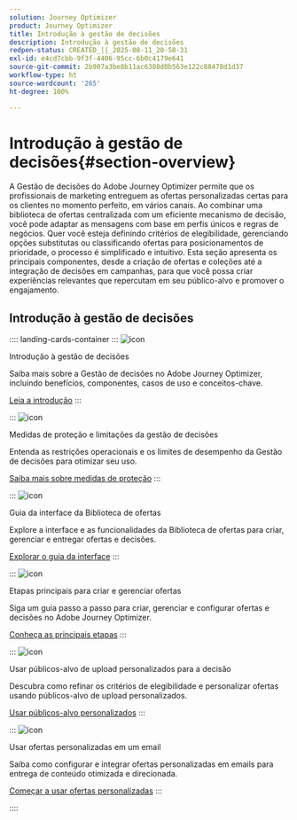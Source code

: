 ```yaml
---
solution: Journey Optimizer
product: Journey Optimizer
title: Introdução à gestão de decisões
description: Introdução à gestão de decisões
redpen-status: CREATED_||_2025-08-11_20-58-31
exl-id: e4cd7cbb-9f3f-4406-95cc-6b0c4179e641
source-git-commit: 2b907a3be8b11ac6308d0b563e122c88478d1d37
workflow-type: ht
source-wordcount: '265'
ht-degree: 100%

---
```


# Introdução à gestão de decisões{#section-overview}

A Gestão de decisões do Adobe Journey Optimizer permite que os profissionais de marketing entreguem as ofertas personalizadas certas para os clientes no momento perfeito, em vários canais. Ao combinar uma biblioteca de ofertas centralizada com um eficiente mecanismo de decisão, você pode adaptar as mensagens com base em perfis únicos e regras de negócios. Quer você esteja definindo critérios de elegibilidade, gerenciando opções substitutas ou classificando ofertas para posicionamentos de prioridade, o processo é simplificado e intuitivo. Esta seção apresenta os principais componentes, desde a criação de ofertas e coleções até a integração de decisões em campanhas, para que você possa criar experiências relevantes que repercutam em seu público-alvo e promover o engajamento.

## Introdução à gestão de decisões

:::: landing-cards-container
:::
![icon](https://cdn.experienceleague.adobe.com/icons/book.svg)

Introdução à gestão de decisões

Saiba mais sobre a Gestão de decisões no Adobe Journey Optimizer, incluindo benefícios, componentes, casos de uso e conceitos-chave.

[Leia a introdução](../using/offers/get-started/starting-offer-decisioning.md)
:::

:::
![icon](https://cdn.experienceleague.adobe.com/icons/shield-halved.svg)

Medidas de proteção e limitações da gestão de decisões

Entenda as restrições operacionais e os limites de desempenho da Gestão de decisões para otimizar seu uso.

[Saiba mais sobre medidas de proteção](../using/offers/decision-management-guardrails.md)
:::

:::
![icon](https://cdn.experienceleague.adobe.com/icons/gear.svg)

Guia da interface da Biblioteca de ofertas

Explore a interface e as funcionalidades da Biblioteca de ofertas para criar, gerenciar e entregar ofertas e decisões.

[Explorar o guia da interface](../using/offers/get-started/user-interface.md)
:::

:::
![icon](https://cdn.experienceleague.adobe.com/icons/list-check.svg)

Etapas principais para criar e gerenciar ofertas

Siga um guia passo a passo para criar, gerenciar e configurar ofertas e decisões no Adobe Journey Optimizer.

[Conheça as principais etapas](../using/offers/offer-library/key-steps.md)
:::

:::
![icon](https://cdn.experienceleague.adobe.com/icons/bullseye.svg)

Usar públicos-alvo de upload personalizados para a decisão

Descubra como refinar os critérios de elegibilidade e personalizar ofertas usando públicos-alvo de upload personalizados.

[Usar públicos-alvo personalizados](../using/offers/custom-upload-decisioning.md)
:::

:::
![icon](https://cdn.experienceleague.adobe.com/icons/circle-play.svg)

Usar ofertas personalizadas em um email

Saiba como configurar e integrar ofertas personalizadas em emails para entrega de conteúdo otimizada e direcionada.

[Começar a usar ofertas personalizadas](../using/offers/offers-e2e.md)
:::

::::
